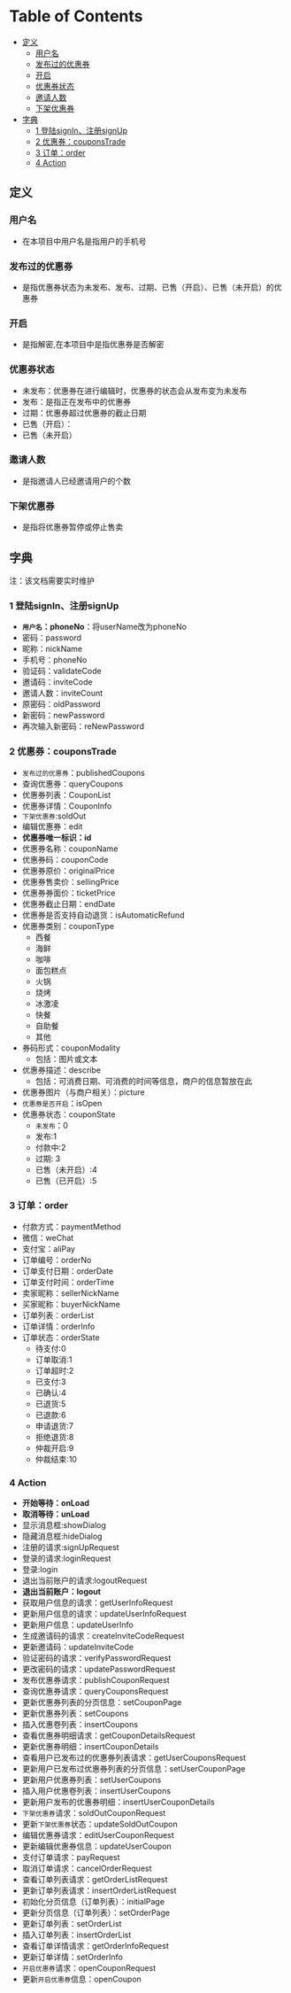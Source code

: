 [TOC]:#
# Table of Contents
- [定义](#定义)
    - [用户名](#用户名)
    - [发布过的优惠券](#发布过的优惠券)
    - [开启](#开启)
    - [优惠券状态](#优惠券状态)
    - [邀请人数](#邀请人数)
    - [下架优惠券](#下架优惠券)
- [字典](#字典)
    - [1 登陆signIn、注册signUp](#1-登陆signin注册signup)
    - [2 优惠券：couponsTrade](#2-优惠券couponstrade)
    - [3 订单：order](#3-订单order)
    - [4 Action](#4-action)


## 定义

### 用户名
- 在本项目中用户名是指用户的手机号

### 发布过的优惠券
- 是指优惠券状态为未发布、发布、过期、已售（开启）、已售（未开启）的优惠券

### 开启
- 是指解密,在本项目中是指优惠券是否解密

### 优惠券状态
- 未发布：优惠券在进行编辑时，优惠券的状态会从发布变为未发布
- 发布：是指正在发布中的优惠券
- 过期：优惠券超过优惠券的截止日期
- 已售（开启）：
- 已售（未开启）

### 邀请人数
- 是指邀请人已经邀请用户的个数


### 下架优惠券
- 是指将优惠券暂停或停止售卖






## 字典

注：该文档需要实时维护

### 1 登陆signIn、注册signUp
- **`用户名`：phoneNo**：将userName改为phoneNo
- 密码：password
- 昵称：nickName
- 手机号：phoneNo
- 验证码：validateCode
- 邀请码：inviteCode
- 邀请人数：inviteCount
- 原密码：oldPassword
- 新密码：newPassword
- 再次输入新密码：reNewPassword

### 2 优惠券：couponsTrade
- `发布过的优惠券`：publishedCoupons
- 查询优惠券：queryCoupons
- 优惠券列表：CouponList
- 优惠券详情：CouponInfo
- `下架优惠券`:soldOut
- 编辑优惠券：edit
- **优惠券唯一标识：id**
- 优惠券名称：couponName
- 优惠券码：couponCode
- 优惠券原价：originalPrice
- 优惠券售卖价：sellingPrice
- 优惠券券面价：ticketPrice
- 优惠券截止日期：endDate
- 优惠券是否支持自动退货：isAutomaticRefund
- 优惠券类别：couponType
  - 西餐
  - 海鲜
  - 咖啡
  - 面包糕点
  - 火锅
  - 烧烤
  - 冰激凌
  - 快餐
  - 自助餐
  - 其他
- 券码形式：couponModality
  - 包括：图片或文本
- 优惠券描述：describe
  - 包括：可消费日期、可消费的时间等信息，商户的信息暂放在此
- 优惠券图片（与商户相关）：picture
- `优惠券是否开启`：isOpen
- 优惠券状态：couponState
  - `未发布`：0
  - 发布:1
  - 付款中:2
  - 过期: 3
  - 已售（未开启）:4
  - 已售（已开启）:5

### 3 订单：order
- 付款方式：paymentMethod
- 微信：weChat
- 支付宝：aliPay
- 订单编号：orderNo
- 订单支付日期：orderDate
- 订单支付时间：orderTime
- 卖家昵称：sellerNickName
- 买家昵称：buyerNickName
- 订单列表：orderList
- 订单详情：orderInfo
- 订单状态：orderState
  - 待支付:0
  - 订单取消:1
  - 订单超时:2
  - 已支付:3
  - 已确认:4
  - 已退货:5
  - 已退款:6
  - 申请退货:7
  - 拒绝退货:8
  - 仲裁开启:9
  - 仲裁结束:10

### 4 Action
- **开始等待：onLoad**
- **取消等待：unLoad**
- 显示消息框:showDialog
- 隐藏消息框:hideDialog
- 注册的请求:signUpRequest
- 登录的请求:loginRequest
- 登录:login
- 退出当前账户的请求:logoutRequest
- **退出当前账户：logout**
- 获取用户信息的请求：getUserInfoRequest
- 更新用户信息的请求：updateUserInfoRequest
- 更新用户信息：updateUserInfo
- 生成邀请码的请求：createInviteCodeRequest
- 更新邀请码：updateInviteCode
- 验证密码的请求：verifyPasswordRequest
- 更改密码的请求：updatePasswordRequest
- 发布优惠券请求：publishCouponRequest
- 查询优惠券请求：queryCouponsRequest
- 更新优惠券列表的分页信息：setCouponPage
- 更新优惠券列表：setCoupons
- 插入优惠卷列表：insertCoupons
- 查看优惠券明细请求：getCouponDetailsRequest
- 更新优惠券明细：insertCouponDetails
- 查看用户已发布过的优惠券列表请求：getUserCouponsRequest
- 更新用户已发布过优惠券列表的分页信息：setUserCouponPage
- 更新用户优惠券列表：setUserCoupons
- 插入用户优惠卷列表：insertUserCoupons
- 更新用户发布的优惠券明细：insertUserCouponDetails
- `下架优惠券`请求：soldOutCouponRequest
- 更新`下架优惠券`状态：updateSoldOutCoupon
- 编辑优惠券请求：editUserCouponRequest
- 更新编辑优惠券信息：updateUserCoupon
- 支付订单请求：payRequest
- 取消订单请求：cancelOrderRequest
- 查看订单列表请求：getOrderListRequest
- 更新订单列表请求：insertOrderListRequest
- 初始化分页信息（订单列表）：initialPage
- 更新分页信息（订单列表）：setOrderPage
- 更新订单列表：setOrderList
- 插入订单列表：insertOrderList
- 查看订单详情请求：getOrderInfoRequest
- 更新订单详情：setOrderInfo
- `开启优惠券`请求：openCouponRequest
- 更新`开启优惠券`信息：openCoupon
